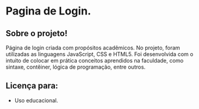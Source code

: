 # Pagina de Login.

## Sobre o projeto!
Página de login criada com propósitos acadêmicos. No projeto, foram utilizadas as linguagens JavaScript, CSS e HTML5. Foi desenvolvida com o intuito de colocar em prática conceitos aprendidos na faculdade, como sintaxe, contêiner, lógica de programação, entre outros.

## Licença para:
- Uso educacional.


 






